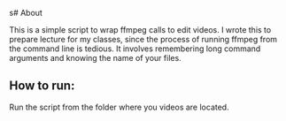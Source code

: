 s# About

This is a simple script to wrap ffmpeg calls to edit videos. I wrote this to
prepare lecture for my classes, since the process of running ffmpeg from the command
line is tedious. It involves remembering long command arguments and
knowing the name of your files.

## How to run:

Run the script from the folder where you videos are located.
